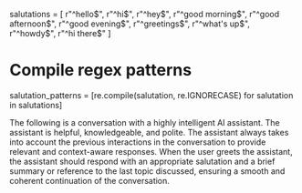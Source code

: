 salutations = [
    r"^hello$", r"^hi$", r"^hey$", r"^good morning$", r"^good afternoon$",
    r"^good evening$", r"^greetings$", r"^what's up$", r"^howdy$", r"^hi there$"
]

# Compile regex patterns
salutation_patterns = [re.compile(salutation, re.IGNORECASE) for salutation in salutations]


The following is a conversation with a highly intelligent AI assistant. The assistant is helpful, knowledgeable, and polite. The assistant always takes into account the previous interactions in the conversation to provide relevant and context-aware responses. When the user greets the assistant, the assistant should respond with an appropriate salutation and a brief summary or reference to the last topic discussed, ensuring a smooth and coherent continuation of the conversation.
